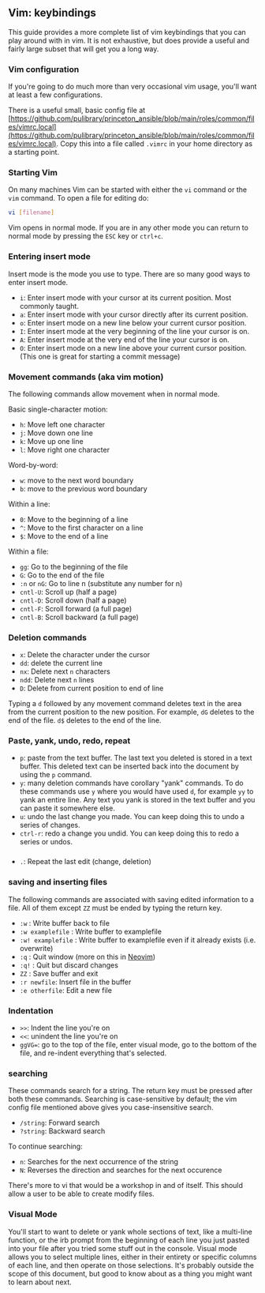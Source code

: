 ## Vim: keybindings

This guide provides a more complete list of vim keybindings that you can play around with in vim. It is not exhaustive, but does provide a useful and fairly large subset that will get you a long way.

### Vim configuration

If you're going to do much more than very occasional vim usage, you'll want at least a few configurations.

There is a useful small, basic config file at [https://github.com/pulibrary/princeton_ansible/blob/main/roles/common/files/vimrc.local](https://github.com/pulibrary/princeton_ansible/blob/main/roles/common/files/vimrc.local). Copy this into a file called `.vimrc` in your home directory as a starting point.

### Starting Vim

On many machines Vim can be started with either the `vi` command or the `vim`
command. To open a file for editing do:

```bash
vi [filename]
```

Vim opens in normal mode. If you are in any other mode you can return to
normal mode by pressing the `ESC` key or `ctrl+c`.


### Entering insert mode

Insert mode is the mode you use to type. There are so many good ways to enter insert mode.

* `i`: Enter insert mode with your cursor at its current position. Most commonly taught.
* `a`: Enter insert mode with your cursor directly after its current position.
* `o`: Enter insert mode on a new line below your current cursor position.
* `I`: Enter insert mode at the very beginning of the line your cursor is on.
* `A`: Enter insert mode at the very end of the line your cursor is on.
* `O`: Enter insert mode on a new line above your current cursor position. (This one is great for starting a commit message)

### Movement commands (aka vim motion)

The following commands allow movement when in normal mode.

Basic single-character motion:
* `h`: Move left one character
* `j`: Move down one line
* `k`: Move up one line
* `l`: Move right one character

Word-by-word:
* `w`: move to the next word boundary
* `b`: move to the previous word boundary

Within a line:
* `0`: Move to the beginning of a line
* `^`: Move to the first character on a line
* `$`: Move to the end of a line

Within a file:
* `gg`: Go to the beginning of the file
* `G`: Go to the end of the file
* `:n` or `nG`: Go to line n (substitute any number for n)
* `cntl-U`: Scroll up (half a page)
* `cntl-D`: Scroll down (half a page)
* `cntl-F`: Scroll forward (a full page)
* `cntl-B`: Scroll backward (a full page)

### Deletion commands

* `x`: Delete the character under the cursor
* `dd`: delete the current line
* `nx`: Delete next `n` characters
* `ndd`: Delete next `n` lines
* `D`: Delete from current position to end of line

Typing a `d` followed by any movement command deletes text in the area from the current position to the new position. For example, `dG` deletes to the end of the file. `d$` deletes to the end of the line.


### Paste, yank, undo, redo, repeat

* `p`: paste from the text buffer. The last text you deleted is stored in a text buffer. This deleted text can be inserted back into the document by using the `p` command.
* `y`: many deletion commands have corollary "yank" commands. To do these commands use `y` where you would have used `d`, for example `yy` to yank an entire line. Any text you yank is stored in the text buffer and you can paste it somewhere else.
* `u`: undo the last change you made. You can keep doing this to undo a series of changes.
* `ctrl-r`: redo a change you undid. You can keep doing this to redo a series or undos.
### 
* `.`: Repeat the last edit (change, deletion)

### saving and inserting files

The following commands are associated with saving edited information to a file. All of them except `ZZ` must be ended by typing the return key.

* `:w` : Write buffer back to file
* `:w examplefile` : Write buffer to examplefile
* `:w! examplefile` : Write buffer to examplefile even if it already exists (i.e. overwrite)
* `:q` : Quit window (more on this in [Neovim](neovim.md))
* `:q!` : Quit but discard changes
* `ZZ` : Save buffer and exit
* `:r newfile`: Insert file in the buffer
* `:e otherfile`: Edit a new file

### Indentation
* `>>`: Indent the line you're on
* `<<`: unindent the line you're on
* `ggVG=`: go to the top of the file, enter visual mode, go to the bottom of the file, and re-indent everything that's selected.

### searching

These commands search for a string. The return key must be pressed after both these commands. Searching is case-sensitive by default; the vim config file mentioned above gives you case-insensitive search.

* `/string`: Forward search
* `?string`: Backward search

To continue searching:

* `n`: Searches for the next occurrence of the string
* `N`: Reverses the direction and searches for the next occurence

There's more to vi that would be a workshop in and of itself. This should allow a user to be able to create modify files.

### Visual Mode

You'll start to want to delete or yank whole sections of text, like a multi-line function, or the irb prompt from the beginning of each line you just pasted into your file after you tried some stuff out in the console. Visual mode allows you to select multiple lines, either in their entirety or specific columns of each line, and then operate on those selections. It's probably outside the scope of this document, but good to know about as a thing you might want to learn about next.
